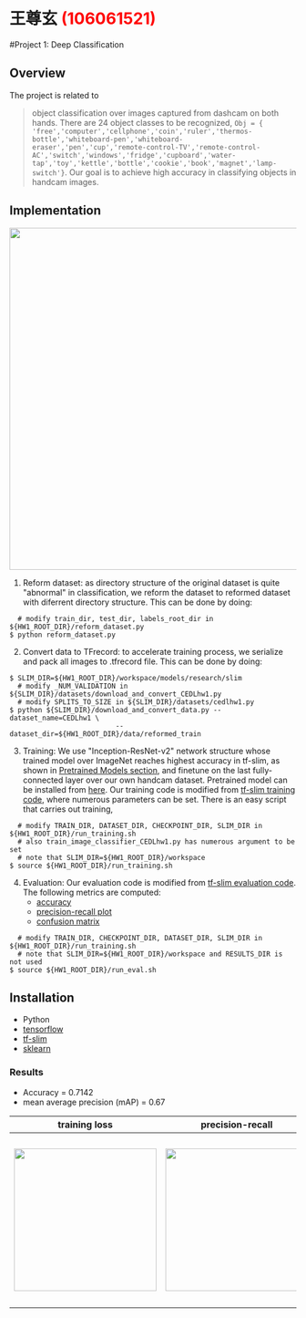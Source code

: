 # 王尊玄 <span style="color:red">(106061521)</span>

#Project 1: Deep Classification

## Overview
The project is related to 
> object classification over images captured from dashcam on both hands. There are 24 object classes to be recognized,
```Obj = { 'free','computer','cellphone','coin','ruler','thermos-bottle','whiteboard-pen','whiteboard-eraser','pen','cup','remote-control-TV','remote-control-AC','switch','windows','fridge','cupboard','water-tap','toy','kettle','bottle','cookie','book','magnet','lamp-switch'}```. Our goal is to achieve high accuracy in classifying objects in handcam images.


## Implementation
<center>
<img src="https://1.bp.blogspot.com/-O7AznVGY9js/V8cV_wKKsMI/AAAAAAAABKQ/maO7n2w3dT4Pkcmk7wgGqiSX5FUW2sfZgCLcB/s1600/image00.png" width="600"/>
</center>

1. Reform dataset: as directory structure of the original dataset is quite "abnormal" in classification, we reform the dataset to reformed dataset with diferrent directory structure. This can be done by doing:
```
  # modify train_dir, test_dir, labels_root_dir in ${HW1_ROOT_DIR}/reform_dataset.py
$ python reform_dataset.py
```
2. Convert data to TFrecord: to accelerate training process, we serialize and pack all images to .tfrecord file. This can be done by doing:
```
$ SLIM_DIR=${HW1_ROOT_DIR}/workspace/models/research/slim
  # modify _NUM_VALIDATION in ${SLIM_DIR}/datasets/download_and_convert_CEDLhw1.py
  # modify SPLITS_TO_SIZE in ${SLIM_DIR}/datasets/cedlhw1.py
$ python ${SLIM_DIR}/download_and_convert_data.py --dataset_name=CEDLhw1 \
						  --dataset_dir=${HW1_ROOT_DIR}/data/reformed_train
```
3. Training: We use "Inception-ResNet-v2" network structure whose trained model over ImageNet reaches highest accuracy in tf-slim, as shown in [Pretrained Models section](https://github.com/tensorflow/models/tree/master/research/slim), and finetune on the last fully-connected layer over our own handcam dataset. Pretrained model can be installed from [here](http://download.tensorflow.org/models/inception_resnet_v2_2016_08_30.tar.gz). Our training code is modified from [tf-slim training code](https://github.com/tensorflow/models/blob/master/research/slim/train_image_classifier.py), where numerous parameters can be set. There is an easy script that carries out training,
```
  # modify TRAIN_DIR, DATASET_DIR, CHECKPOINT_DIR, SLIM_DIR in ${HW1_ROOT_DIR}/run_training.sh
  # also train_image_classifier_CEDLhw1.py has numerous argument to be set
  # note that SLIM_DIR=${HW1_ROOT_DIR}/workspace
$ source ${HW1_ROOT_DIR}/run_training.sh
```
4. Evaluation: Our evaluation code is modified from [tf-slim evaluation code](https://github.com/tensorflow/models/blob/master/research/slim/eval_image_classifier.py). The following metrics are computed:
	* [accuracy](http://scikit-learn.org/stable/modules/generated/sklearn.metrics.accuracy_score.html)
	* [precision-recall plot](http://scikit-learn.org/stable/auto_examples/model_selection/plot_precision_recall.html)
	* [confusion matrix](http://scikit-learn.org/stable/auto_examples/model_selection/plot_confusion_matrix.html)
```
  # modify TRAIN_DIR, CHECKPOINT_DIR, DATASET_DIR, SLIM_DIR in ${HW1_ROOT_DIR}/run_training.sh
  # note that SLIM_DIR=${HW1_ROOT_DIR}/workspace and RESULTS_DIR is not used
$ source ${HW1_ROOT_DIR}/run_eval.sh
```

## Installation
* Python
* [tensorflow](https://github.com/tensorflow/tensorflow)
* [tf-slim](https://github.com/tensorflow/models/tree/master/research/slim)
* [sklearn](http://scikit-learn.org/stable/)

### Results

* Accuracy = 0.7142
* mean average precision (mAP) = 0.67

|training loss|precision-recall|confusion matrix|
|:---:|:---:|:---:|
|<img src="./index_files/training_loss.jpg" width="250"/>|<img src="./index_files/precision_recall.jpg" width="250"/>|<img src="./index_files/confusion_matrix.jpg" width="300"/>|
